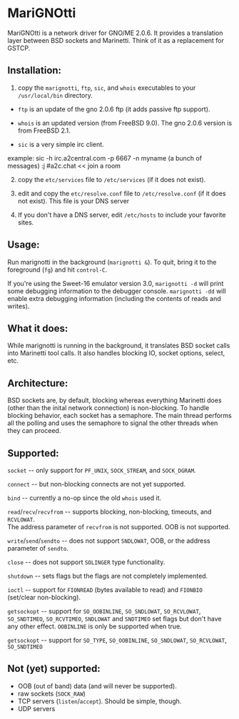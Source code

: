 MariGNOtti
==========

MariGNOtti is a network driver for GNO/ME 2.0.6.  It provides a translation 
layer between BSD sockets and Marinetti. Think of it as a replacement for 
GSTCP.

Installation:
-------------

1. copy the `marignotti`, `ftp`, `sic`, and `whois` executables to your `/usr/local/bin` 
directory.

  * `ftp` is an update of the gno 2.0.6 ftp (it adds passive ftp support).

  * `whois` is an updated version (from FreeBSD 9.0).  The gno 2.0.6 version is from FreeBSD 2.1.

  * `sic` is a very simple irc client. 

  example: 
    sic -h irc.a2central.com -p 6667 -n myname
    (a bunch of messages)
    :j #a2c.chat << join a room


2. copy the `etc/services` file to `/etc/services` (if it does not exist).

3. edit and copy the `etc/resolve.conf` file to `/etc/resolve.conf` (if it does 
not exist). This file is your DNS server

4. If you don't have a DNS server, edit `/etc/hosts` to include your favorite 
sites.



Usage:
------

Run marignotti in the background (`marignotti &`).  To quit, bring it to the 
foreground (`fg`) and hit `control-C`.

If you're using the Sweet-16 emulator version 3.0, `marignotti -d` will print
some debugging information to the debugger console.  `marignotti -dd` will 
enable extra debugging information (including the contents of reads and 
writes).


What it does:
-------------

While marignotti is running in the background, it translates BSD socket calls 
into Marinetti tool calls.  It also handles blocking IO, socket options, 
select, etc.  


Architecture:
-------------

BSD sockets are, by default, blocking whereas everything Marinetti does 
(other than the inital network connection) is non-blocking.  To handle 
blocking behavior, each socket has a semaphore.  The main thread performs 
all the polling and uses the semaphore to signal the other threads when they 
can proceed.


Supported:
----------

`socket` -- only support for `PF_UNIX`, `SOCK_STREAM`, and `SOCK_DGRAM`.

`connect` -- but non-blocking connects are not yet supported.

`bind` -- currently a no-op since the old `whois` used it.

`read`/`recv`/`recvfrom` -- supports blocking, non-blocking, timeouts, and `RCVLOWAT`.  
The address parameter of `recvfrom` is not supported.  OOB is not supported.

`write`/`send`/`sendto` -- does not support `SNDLOWAT`, OOB, or the address parameter 
of `sendto`.

`close` -- does not support `SOLINGER` type functionality.

`shutdown` -- sets flags but the flags are not completely implemented.

`ioctl` -- support for `FIONREAD` (bytes available to read) and `FIONBIO` 
(set/clear non-blocking).

`getsockopt` -- support for `SO_OOBINLINE`, `SO_SNDLOWAT`, `SO_RCVLOWAT`, 
`SO_SNDTIMEO`, `SO_RCVTIMEO`, `SNDLOWAT` and `SNDTIMEO` set flags but don't have any 
other effect.  `OOBINLINE` is only be supported when true.

`getsockopt` -- support for `SO_TYPE`, `SO_OOBINLINE`, `SO_SNDLOWAT`, `SO_RCVLOWAT`, 
`SO_SNDTIMEO`

Not (yet) supported:
--------------------

- OOB (out of band) data (and will never be supported).
- raw sockets (`SOCK_RAW`)
- TCP servers (`listen`/`accept`).  Should be simple, though.
- UDP servers
